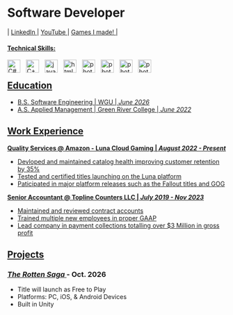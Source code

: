 <span font-family="inter"> 

 
# Software Developer

| <a href="www.linkedin.com/in/mikedoyletech"> LinkedIn </a> | <a href="https://www.youtube.com/@MDCodez"> YouTube </a> | <a href="https://mike-doyle.itch.io/"> Games I made! |

#### Technical Skills: 

<img align="left" alt="C#" width="30px" style="padding-right:10px;" src="https://cdn.jsdelivr.net/gh/devicons/devicon@latest/icons/csharp/csharp-original.svg" />
<img align="left" alt="C++" width="30px" style="padding-right:10px;" src="https://cdn.jsdelivr.net/gh/devicons/devicon@latest/icons/cplusplus/cplusplus-original.svg" />
<img align="left" alt="javascript" width="30px" style="padding-right:10px;" src="https://cdn.jsdelivr.net/gh/devicons/devicon@latest/icons/javascript/javascript-original.svg" />
<img align="left" alt="html5" width="30px" style="padding-right:10px;" src="https://cdn.jsdelivr.net/gh/devicons/devicon@latest/icons/html5/html5-original.svg" />
<img align="left" alt="photoshop" width="30px" style="padding-right:10px;" src="https://cdn.jsdelivr.net/gh/devicons/devicon@latest/icons/photoshop/photoshop-original.svg" />
<img align="left" alt="photoshop" width="30px" style="padding-right:10px;" src="https://cdn.jsdelivr.net/gh/devicons/devicon@latest/icons/premierepro/premierepro-original.svg" />
<img align="left" alt="photoshop" width="30px" style="padding-right:10px;" src="https://cdn.jsdelivr.net/gh/devicons/devicon@latest/icons/unity/unity-original.svg" />
<img align="left" alt="photoshop" width="30px" style="padding-right:10px;" src="https://cdn.jsdelivr.net/gh/devicons/devicon@latest/icons/rider/rider-original.svg" />
<br />


## Education
- B.S. Software Engineering | WGU | _June 2026_
- A.S. Applied Management | Green River College | _June 2022_


## Work Experience 
**Quality Services @ Amazon - Luna Cloud Gaming | _August 2022 - Present_**
- Devloped and maintained catalog health improving customer retention by 35%
- Tested and certified titles launching on the Luna platform
- Paticipated in major platform releases such as the Fallout titles and GOG

**Senior Accountant @ Topline Counters LLC | _July 2019 - Nov 2023_**
- Maintained and reviewed contract accounts
- Trained multiple new employees in proper GAAP
- Lead company in payment collections totalling over $3 Million in gross profit


## Projects
### <a href="https://theyokai.itch.io/the-rotten-saga"> _The Rotten Saga_ </a> - Oct. 2026
- Title will launch as Free to Play
- Platforms: PC, iOS, & Android Devices 
- Built in Unity
 
